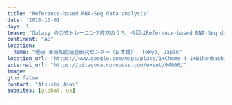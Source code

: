 ```yaml
---
title: "Reference-based RNA-Seq data analysis"
date: '2018-10-01'
days: 1
tease: "Galaxy の公式トレーニング教材のうち、今回はReference-based RNA-Seq data analysis を日本語でセミナーします"
continent: "AS"
location:
  name: "理研 革新知能統合研究センター（日本橋）, Tokyo, Japan"
location_url: "https://www.google.com/maps/place/1+Chome-4-1+Nihonbashi,+Ch%C5%AB%C5%8D-ku,+T%C5%8Dky%C5%8D-to+103-0027,+Japan/@35.682599,139.774644,16z/data=!4m5!3m4!1s0x601889564b8dc18b:0xbcd97409b2ee3f23!8m2!3d35.6825992!4d139.7746442"
external_url: "https://pitagora.connpass.com/event/94966/"
image: 
gtn: false
contact: "Atsushi Asai"
subsites: [global, us]
---
```

